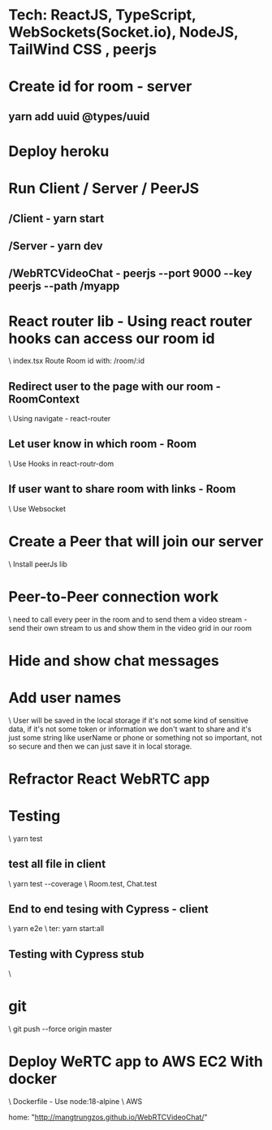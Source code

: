 # Tech: ReactJS, TypeScript, WebSockets(Socket.io), NodeJS, TailWind CSS , peerjs
# Create id for room - server
## yarn add uuid @types/uuid
# Deploy heroku

# Run Client / Server / PeerJS
## /Client - yarn start
## /Server - yarn dev
## /WebRTCVideoChat - peerjs --port 9000 --key peerjs --path /myapp

# React router lib - Using react router hooks can access our room id
\\ index.tsx Route Room id with: /room/:id

## Redirect user to the page with our room  - RoomContext
\\ Using navigate - react-router

## Let user know in which room - Room
\\ Use Hooks in react-routr-dom

## If user want to share room with links - Room
\\ Use Websocket

# Create a Peer that will join our server
\\ Install peerJs lib

# Peer-to-Peer connection work
\\ need to call every peer in the room and to send them a video stream - send their own stream to us and show them in the video grid in our room

# Hide and show chat messages

# Add user names
\\ User will be saved in the local storage if it's not some kind of sensitive data, if it's not some token or information we don't want to share and it's just some string like userName or phone or something not so important, not so secure and then we can just save  it in local storage.

# Refractor React WebRTC app

# Testing 
\\ yarn test
## test all file in client 
\\ yarn test --coverage 
\\ Room.test, Chat.test

## End to end tesing with Cypress - client
\\ yarn e2e 
\\ ter: yarn start:all

## Testing with Cypress stub
\\

# git
\\ git push --force origin master

# Deploy WeRTC app to AWS EC2 With docker 
\\ Dockerfile - Use node:18-alpine
\\ AWS

home: "http://mangtrungzos.github.io/WebRTCVideoChat/"